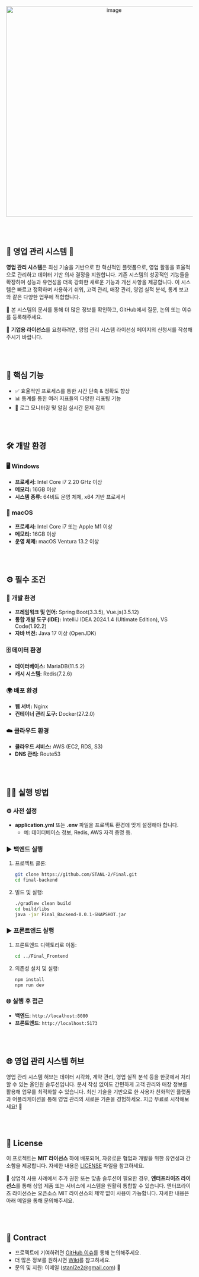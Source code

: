 <div align="center">
    <img width="567" alt="image" src="https://github.com/user-attachments/assets/eda73c3a-7ccd-47ba-b9d7-63231b25ad36">
</div>

<br><br>

## 🌟 영업 관리 시스템 🌟
**영업 관리 시스템**은 최신 기술을 기반으로 한 혁신적인 플랫폼으로, 영업 활동을 효율적으로 관리하고 데이터 기반 의사 결정을 지원합니다. 기존 시스템의 성공적인 기능들을 확장하며 성능과 유연성을 더욱 강화한 새로운 기능과 개선 사항을 제공합니다. 이 시스템은 빠르고 정확하며 사용하기 쉬워, 고객 관리, 매장 관리, 영업 실적 분석, 통계 보고와 같은 다양한 업무에 적합합니다.

📘 본 시스템의 문서를 통해 더 많은 정보를 확인하고, GitHub에서 질문, 논의 또는 이슈를 등록해주세요.

📄 **기업용 라이선스**를 요청하려면, 영업 관리 시스템 라이선싱 페이지의 신청서를 작성해주시기 바랍니다.

<br><br>

## 🚀 핵심 기능
- ✅ 효율적인 프로세스를 통한 시간 단축 & 정확도 향상
- 📊 통계를 통한 여러 지표들의 다양한 리표팅 기능
- 🔔 로그 모니터링 및 알림 실시간 문제 감지

<br><br>

## 🛠️ 개발 환경
### 🖥️ Windows
- **프로세서:** Intel Core i7 2.20 GHz 이상  
- **메모리:** 16GB 이상  
- **시스템 종류:** 64비트 운영 체제, x64 기반 프로세서  

### 🍎 macOS
- **프로세서:** Intel Core i7 또는 Apple M1 이상  
- **메모리:** 16GB 이상  
- **운영 체제:** macOS Ventura 13.2 이상

<br><br>

## ⚙️ 필수 조건
### 🔧 개발 환경
- **프레임워크 및 언어:** Spring Boot(3.3.5), Vue.js(3.5.12)  
- **통합 개발 도구 (IDE):** IntelliJ IDEA 2024.1.4 (Ultimate Edition), VS Code(1.92.2)
- **자바 버전:** Java 17 이상 (OpenJDK)
### 🗄️ 데이터 환경
- **데이터베이스:** MariaDB(11.5.2)  
- **캐시 시스템:** Redis(7.2.6)
### 🌍 배포 환경
- **웹 서버:** Nginx  
- **컨테이너 관리 도구:** Docker(27.2.0)
### ☁️ 클라우드 환경
- **클라우드 서비스:** AWS (EC2, RDS, S3)  
- **DNS 관리:** Route53

<br><br>

## 🧑‍💻 실행 방법
### ⚙️ 사전 설정
- **application.yml** 또는 **.env** 파일을 프로젝트 환경에 맞게 설정해야 합니다.
  - 예: 데이터베이스 정보, Redis, AWS 자격 증명 등.
 
### ▶️ 백엔드 실행
1. 프로젝트 클론:
    ```bash
    git clone https://github.com/STANL-2/Final.git
    cd final-backend
    ```
2. 빌드 및 실행:
    ```bash
    ./gradlew clean build
    cd build/libs
    java -jar Final_Backend-0.0.1-SNAPSHOT.jar
    ```

### ▶️ 프론트엔드 실행
1. 프론트엔드 디렉토리로 이동:
    ```bash
    cd ../Final_Frontend
    ```
2. 의존성 설치 및 실행:
    ```bash
    npm install
    npm run dev
    ```

### 🌐 실행 후 접근
- **백엔드**: `http://localhost:8080`  
- **프론트엔드**: `http://localhost:5173`

<br><br>

## 🌐 영업 관리 시스템 허브

영업 관리 시스템 허브는 데이터 시각화, 계약 관리, 영업 실적 분석 등을 한곳에서 처리할 수 있는 올인원 솔루션입니다. 문서 작성 없이도 간편하게 고객 관리와 매장 정보를 활용해 업무를 최적화할 수 있습니다. 최신 기술을 기반으로 한 사용자 친화적인 플랫폼과 어플리케이션을 통해 영업 관리의 새로운 기준을 경험하세요. 지금 무료로 시작해보세요! 🚀

<br><br>

## 📜 License
이 프로젝트는 **MIT 라이선스** 하에 배포되며, 자유로운 협업과 개발을 위한 유연성과 간소함을 제공합니다. 자세한 내용은 [LICENSE](./LICENSE) 파일을 참고하세요.

📌 상업적 사용 사례에서 추가 권한 또는 맞춤 솔루션이 필요한 경우, **엔터프라이즈 라이선스**를 통해 상업 제품 또는 서비스에 시스템을 원활히 통합할 수 있습니다. 엔터프라이즈 라이선스는 오픈소스 MIT 라이선스의 제약 없이 사용이 가능합니다. 자세한 내용은 아래 메일을 통해 문의해주세요.

<br><br>

## 🤝 Contract

- 프로젝트에 기여하려면 [GitHub 이슈](https://github.com/STANL-2/Final/issues)를 통해 논의해주세요.
- 더 많은 정보를 원하시면 [Wiki](https://github.com/STANL-2/Final/wiki/STANL2%E2%80%90Final)를 참고하세요.
- 문의 및 지원: 이메일 (stanl2e2@gmail.com) 📧




